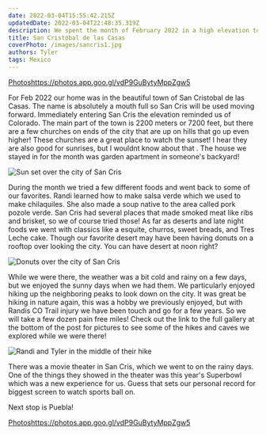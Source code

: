 ```yaml
---
date: 2022-03-04T15:55:42.215Z 
updatedDate: 2022-03-04T22:48:35.319Z
description: We spent the month of February 2022 in a high elevation town called San Cristobal de las Casas.
title: San Cristóbal de las Casas
coverPhoto: /images/sancris1.jpg
authors: Tyler
tags: Mexico
---
```

[Photos](https://photos.app.goo.gl/vdP9GuBytyMppZgw5)<https://photos.app.goo.gl/vdP9GuBytyMppZgw5>

For Feb 2022 our home was in the beautiful town of San Cristobal de las Casas. The name is absolutely a mouth full so San Cris will be used moving forward. Immediately entering San Cris the elevation reminded us of Colorado. The main part of the town is 2200 meters or 7200 feet, but there are a few churches on ends of the city that are up on hills that go up even higher! These churches are a great place to watch the sunset! I hear they are also good for sunrises, but I wouldnt know about that .  The house we stayed in for the month was garden apartment in someone's backyard!

![Sun set over the city of San Cris](/images/sancris2.jpg "Here is the view from the top of a church that over looks the city of San Cris")

During the month we tried a few different foods and went back to some of our favorites. Randi learned how to make salsa verde which we used to make chilaquiles. She also made a soup native to the area called pork pozole verde. San Cris had several places that made smoked meat like ribs and brisket, so we of course tried those! As far as deserts and late night foods we went with classics like a esquite, churros, sweet breads, and Tres Leche cake.  Though our favorite desert may have been having donuts on a rooftop over looking the city. You can have desert at noon right? 

![Donuts over the city of San Cris](/images/sancris1.jpg "Donuts over the city of San Cris")

While we were there, the weather was a bit cold and rainy on a few days, but we enjoyed the sunny days when we had them. We particularly enjoyed hiking up the neighboring peaks to look down on the city. It was great be hiking in nature again, this was a hobby we previously enjoyed, but with Randis CO Trail injury we have been touch and go for a few years. So we will take a few dozen pain free miles! Check out the link to the full gallery at the bottom of the post for pictures to see some of the hikes and caves we explored while we were there!

![Randi and Tyler in the middle of their hike](/images/sancris3.jpg "Middle of our hike!")



There was a movie theater in San Cris, which we went to on the rainy days. One of the things they showed in the theater was this year's Superbowl which was a new experience for us. Guess that sets our personal record for biggest screen to watch sports ball on.



Next stop is Puebla!



[Photos](https://photos.app.goo.gl/vdP9GuBytyMppZgw5)<https://photos.app.goo.gl/vdP9GuBytyMppZgw5>